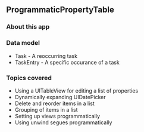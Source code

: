 ## ProgrammaticPropertyTable

### About this app


### Data model
* Task - A reoccurring task
* TaskEntry - A specific occurance of a task

### Topics covered
* Using a UITableView for editing a list of properties
* Dynamically expanding UIDatePicker
* Delete and reorder items in a list
* Grouping of items in a list
* Setting up views programmatically
* Using unwind segues programmatically
